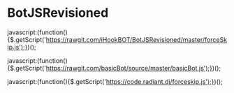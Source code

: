 # BotJSRevisioned




javascript:(function(){$.getScript('https://rawgit.com/iHookBOT/BotJSRevisioned/master/forceSkip.js');})();

javascript:(function(){$.getScript('https://rawgit.com/basicBot/source/master/basicBot.js');})();

javascript:(function(){$.getScript('https://code.radiant.dj/forceskip.js');})();
